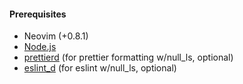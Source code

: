 #### Prerequisites

- Neovim (+0.8.1)
- [Node.js](https://nodejs.org/en/)
- [prettierd](https://github.com/fsouza/prettierd) (for prettier formatting w/null_ls, optional)
- [eslint_d](https://www.npmjs.com/package/eslint_d) (for eslint w/null_ls, optional)
